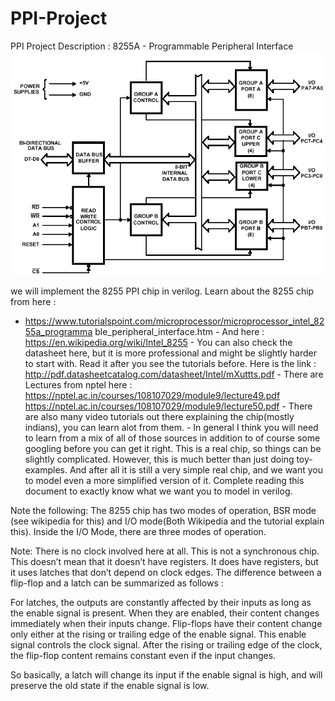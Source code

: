 # PPI-Project
PPI Project Description : ​8255A - Programmable Peripheral Interface 
<img src="images/ppi.GIF" alt="choose mode" width="600px">

we will  implement the 8255 PPI chip in verilog. Learn about the 8255 chip  from here :  
 
- https://www.tutorialspoint.com/microprocessor/microprocessor_intel_8255a_programma ble_peripheral_interface.htm - And here : ​https://en.wikipedia.org/wiki/Intel_8255 - You can also check the datasheet here, but it is more professional and might be slightly harder to start with. Read it after you see the tutorials before. Here is the link : http://pdf.datasheetcatalog.com/datasheet/Intel/mXuttts.pdf - There are Lectures from nptel here : https://nptel.ac.in/courses/108107029/module9/lecture49.pdf https://nptel.ac.in/courses/108107029/module9/lecture50.pdf - There are also many video tutorials out there explaining the chip(mostly indians), you can learn alot from them.  - In general I think you will need to learn from a mix of all of those sources in addition to of course some googling before you can get it right. This is a real chip, so things can be slightly complicated. However, this is much better than just doing toy-examples. And after all it is still a very simple real chip, and we want you to model even a more simplified version of it. Complete reading this document to exactly know what we want you to model in verilog. 

Note the following​​: The 8255 chip has two modes of operation, BSR mode (see wikipedia for this) and I/O mode(Both Wikipedia and the tutorial explain this). Inside the I/O Mode, there are three modes of operation. 

Note:​​ There is no clock involved here at all. This is not a synchronous chip. This doesn’t mean that it doesn’t have registers. It does have registers, but it uses latches that don’t depend on clock edges. The difference between a flip-flop and a latch can be summarized as follows :  
 
For latches, the outputs are constantly affected by their inputs as long as the enable signal is present. When they are enabled, their content changes immediately when their inputs change. Flip-flops have their content change only either at the rising or trailing edge of the enable signal. This enable signal controls the clock signal. After the rising or trailing edge of the clock, the flip-flop content remains constant even if the input changes. 
 
So basically, a latch will change its input if the enable signal is high, and will preserve the old state if the enable signal is low. 
 
 
